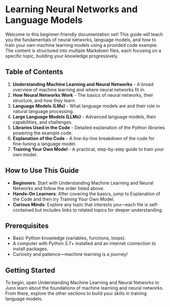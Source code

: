 # Learning Neural Networks and Language Models
Welcome to this beginner-friendly documentation set! This guide will teach you the fundamentals of neural networks, language models, and how to train your own machine learning models using a provided code example. The content is structured into multiple Markdown files, each focusing on a specific topic, building your knowledge progressively.
## Table of Contents

1. **Understanding Machine Learning and Neural Networks** - A broad overview of machine learning and where neural networks fit in.
2. **How Neural Networks Work** - The basics of neural networks, their structure, and how they learn.
3. **Language Models (LMs)** - What language models are and their role in natural language processing.
4. **Large Language Models (LLMs)** - Advanced language models, their capabilities, and challenges.
5. **Libraries Used in the Code** - Detailed explanation of the Python libraries powering the example code.
6. **Explanation of the Code** - A line-by-line breakdown of the code for fine-tuning a language model.
7. **Training Your Own Model** - A practical, step-by-step guide to train your own model.

## How to Use This Guide

- **Beginners**: Start with Understanding Machine Learning and Neural Networks and follow the order listed above.
- **Hands-On Learners**: After covering the basics, jump to Explanation of the Code and then try Training Your Own Model.
- **Curious Minds**: Explore any topic that interests you—each file is self-contained but includes links to related topics for deeper understanding.

## Prerequisites

- Basic Python knowledge (variables, functions, loops).
- A computer with Python 3.7+ installed and an internet connection to install packages.
- Curiosity and patience—machine learning is a journey!

## Getting Started
To begin, open Understanding Machine Learning and Neural Networks to Juno learn about the foundations of machine learning and neural networks. From there, explore the other sections to build your skills in training language models.
